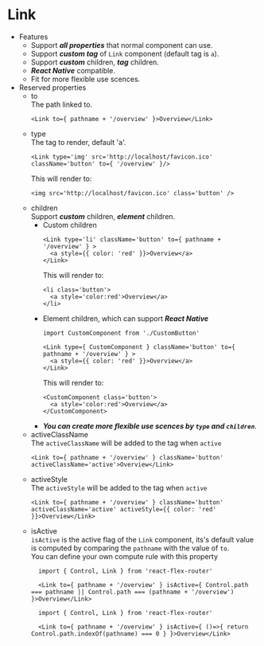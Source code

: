 # Link
* Features
  * Support ***all properties*** that normal component can use.
  * Support ***custom tag*** of `Link` component (default tag is `a`).
  * Support ***custom*** children, ***tag*** children.
  * ***React Native*** compatible.
  * Fit for more flexible use scences.
* Reserved properties
  * to  
    The path linked to.  
    ```
    <Link to={ pathname + '/overview' }>Overview</Link>
    ```
  * type  
    The tag to render, default 'a'.  
    ```
    <Link type='img' src='http://localhost/favicon.ico' className='button' to={ '/overview' }/>
    ```  
    This will render to:  
    ```
    <img src='http://localhost/favicon.ico' class='button' />
    ```  
  * children  
    Support ***custom*** children, ***element*** children.
    * Custom children  
      ```
      <Link type='li' className='button' to={ pathname + '/overview' } >
        <a style={{ color: 'red' }}>Overview</a>
      </Link>
      ```  
      This will render to:  
      ```
      <li class='button'>
        <a style='color:red'>Overview</a>
      </li>
      ```  
    * Element children, which can support ***React Native***  
      ```
      import CustomComponent from './CustomButton'

      <Link type={ CustomComponent } className='button' to={ pathname + '/overview' } >
        <a style={{ color: 'red' }}>Overview</a>
      </Link>
      ```
      This will render to:  
      ```
      <CustomComponent class='button'>
        <a style='color:red'>Overview</a>
      </CustomComponent>
      ```
    * ***You can create more flexible use scences by `type` and `children`***.
  * activeClassName  
    The `activeClassName` will be added to the tag when `active`  
    ```
    <Link to={ pathname + '/overview' } className='button' activeClassName='active'>Overview</Link>
    ```  
  * activeStyle  
    The `activeStyle` will be added to the tag when `active`  
    ```
    <Link to={ pathname + '/overview' } className='button' activeClassName='active' activeStyle={{ color: 'red' }}>Overview</Link>
    ```  
  * isActive  
    `isActive` is the active flag of the `Link` component, its's default value is computed by comparing the `pathname` with the value of `to`.  
    You can define your own compute rule with this property  
    ```
      import { Control, Link } from 'react-flex-router'

      <Link to={ pathname + '/overview' } isActive={ Control.path === pathname || Control.path === (pathname + '/overview') }>Overview</Link>
    ```  
    ```
      import { Control, Link } from 'react-flex-router'

      <Link to={ pathname + '/overview' } isActive={ ()=>{ return Control.path.indexOf(pathname) === 0 } }>Overview</Link>
    ```
